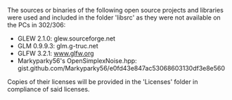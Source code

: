 The sources or binaries of the following open source projects and libraries were used and included in the folder 'libsrc' as they were not available on the PCs in 302/306:

- GLEW 2.1.0: glew.sourceforge.net
- GLM 0.9.9.3: glm.g-truc.net
- GLFW 3.2.1: www.glfw.org
- Markyparky56's OpenSimplexNoise.hpp: gist.github.com/Markyparky56/e0fd43e847ac53068603130df3e8e560

Copies of their licenses will be provided in the 'Licenses' folder in compliance of said licenses.